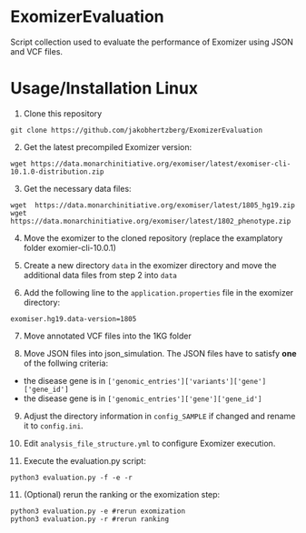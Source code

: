 # ExomizerEvaluation
Script collection used to evaluate the performance of Exomizer using JSON and VCF files.

# Usage/Installation Linux

1. Clone this repository
```
git clone https://github.com/jakobhertzberg/ExomizerEvaluation
```
2. Get the latest precompiled Exomizer version: 
```
wget https://data.monarchinitiative.org/exomiser/latest/exomiser-cli-10.1.0-distribution.zip
```
3. Get the necessary data files:
```
wget  https://data.monarchinitiative.org/exomiser/latest/1805_hg19.zip
wget  https://data.monarchinitiative.org/exomiser/latest/1802_phenotype.zip 
```
4. Move the exomizer to the cloned repository (replace the examplatory folder exomier-cli-10.0.1)

5. Create a new directory ```data``` in the exomizer directory and move the additional data files from step 2 into ```data```

6. Add the following line to the ```application.properties``` file in the exomizer directory:
```
exomiser.hg19.data-version=1805
```
7. Move annotated VCF files into the 1KG folder

8. Move JSON files into json_simulation. The JSON files have to satisfy <b>one</b> of the follwing criteria:
  - the disease gene is in ```['genomic_entries']['variants']['gene']['gene_id']```
  - the disease gene is in ```['genomic_entries']['gene']['gene_id']```

9. Adjust the directory information in ```config_SAMPLE``` if changed and rename it to ```config.ini```.

10. Edit ```analysis_file_structure.yml``` to configure Exomizer execution.

10. Execute the evaluation.py script:
```
python3 evaluation.py -f -e -r
```

11. (Optional) rerun the ranking or the exomization step:
```
python3 evaluation.py -e #rerun exomization
python3 evaluation.py -r #rerun ranking
```


